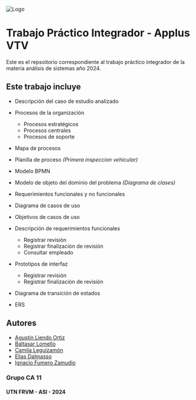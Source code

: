 
![Logo](https://assets.utnba.centrodeelearning.com/public-api/files/dc2d0f00bca3fa40ad36e0e4d873afbb/images)


# Trabajo Práctico Integrador - Applus VTV

Este es el repsoitorio correspondiente al trabajo práctico integrador de la materia análisis de sistemas año 2024.



## Este trabajo incluye

- Descripción del caso de estudio analizado
- Procesos de la organización
    - Procesos estratégicos
    - Procesos centrales
    - Procesos de soporte

- Mapa de procesos
- Planilla de proceso _(Primera inspeccion vehicular)_
- Modelo BPMN
- Modelo de objeto del dominio del problema _(Diagrama de clases)_
- Requerimientos funcionales y no funcionales
- Diagrama de casos de uso
- Objetivos de casos de uso
- Descripción de requerimientos funcionales
    - Registrar revisión
    - Registrar finalización de revisión
    - Consultar empleado
- Prototipos de interfaz
    - Registrar revisión
    - Registrar finalización de revisión
- Diagrama de transición de estados
- ERS


## Autores

- [Agustín Liendo Ortiz](https://www.github.com/AgusLiendo)
- [Baltasar Lomello](https://www.github.com/Balti2003)
- [Camila Leguizamón](https://www.github.com/CamLeguizamon)
- [Elías Dalmasso](https://www.github.com/EliasDalmasso)
- [Ignacio Fumero Zamudio](https://www.github.com/Ignaciofumero)

### Grupo CA 11
#### UTN FRVM - ASI - 2024
